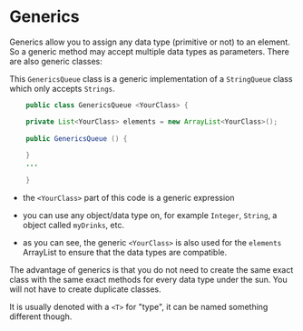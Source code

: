 # Generics

Generics allow you to assign any data type (primitive or not) to an element. So a generic method may accept multiple data types as parameters. There are also generic classes:

This ```GenericsQueue``` class is a generic implementation of a ```StringQueue``` class which only accepts ```Strings```.

```java
    public class GenericsQueue <YourClass> {

	private List<YourClass> elements = new ArrayList<YourClass>();
	
	public GenericsQueue () {
	
	}
    ...

    }

```
- the ```<YourClass>``` part of this code is a generic expression
- you can use any object/data type on, for example ```Integer```, ```String```, a object called ```myDrinks```, etc.

- as you can see, the generic ```<YourClass>``` is also used for the ```elements``` ArrayList to ensure that the data types are compatible.

The advantage of generics is that you do not need to create the same exact class with the same exact methods for every data type under the sun. You will not have to create duplicate classes.

It is usually denoted with a ```<T>``` for "type", it can be named something different though.
